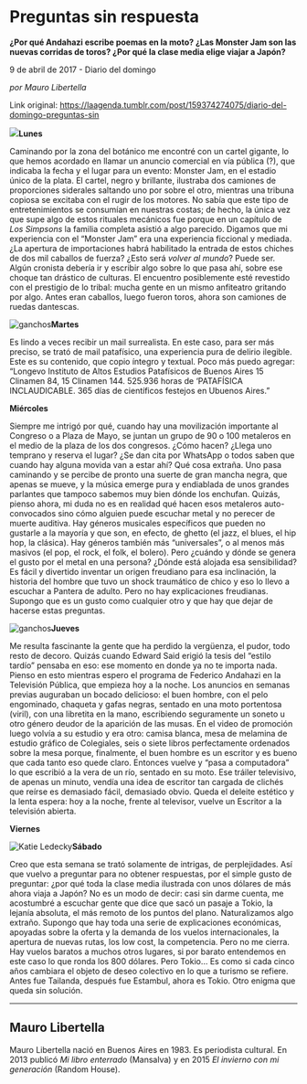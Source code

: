 # Preguntas sin respuesta

**¿Por qué Andahazi escribe poemas en la moto? ¿Las Monster Jam son las nuevas corridas de toros? ¿Por qué la clase media elige viajar a Japón?**

9 de abril de 2017 - Diario del domingo

_por Mauro Libertella_

Link original: https://laagenda.tumblr.com/post/159374274075/diario-del-domingo-preguntas-sin

![](https://64.media.tumblr.com/e2cd5b9e589eef162afa19b7a8611ced/tumblr_inline_pjzwxhW5S11t6q87u_500.jpg)**Lunes**  

Caminando por la zona del botánico me encontré con un cartel gigante, lo que hemos acordado en llamar un anuncio comercial en vía pública (?), que indicaba la fecha y el lugar para un evento: Monster Jam, en el estadio único de la plata. El cartel, negro y brillante, ilustraba dos camiones de proporciones siderales saltando uno por sobre el otro, mientras una tribuna copiosa se excitaba con el rugir de los motores. No sabía que este tipo de entretenimientos se consumían en nuestras costas; de hecho, la única vez que supe algo de estos rituales mecánicos fue porque en un capítulo de *Los Simpsons* la familia completa asistió a algo parecido. Digamos que mi experiencia con el “Monster Jam” era una experiencia ficcional y mediada. ¿La apertura de importaciones habrá habilitado la entrada de estos chiches de dos mil caballos de fuerza? ¿Esto será *volver al mundo*? Puede ser. Algún cronista debería ir y escribir algo sobre lo que pasa ahí, sobre ese choque tan drástico de culturas. El encuentro posiblemente esté revestido con el prestigio de lo tribal: mucha gente en un mismo anfiteatro gritando por algo. Antes eran caballos, luego fueron toros, ahora son camiones de ruedas dantescas. 

![ganchos](https://64.media.tumblr.com/a3894e0e411210386417073b89375516/tumblr_inline_pjzwxiAOwg1t6q87u_500.jpg)**Martes**  

Es lindo a veces recibir un mail surrealista. En este caso, para ser más preciso, se trató de mail patafísico, una experiencia pura de delirio ilegible. Este es su contenido, que copio íntegro y textual. Poco más puedo agregar: “Longevo Instituto de Altos Estudios Patafísicos de Buenos Aires 15 Clinamen 84, 15 Clinamen 144. 525.936 horas de ‘PATAFÍSICA INCLAUDICABLE. 365 días de científicos festejos en Ubuenos Aires.”

**Miércoles**  

Siempre me intrigó por qué, cuando hay una movilización importante al Congreso o a Plaza de Mayo, se juntan un grupo de 90 o 100 metaleros en el medio de la plaza de los dos congresos. ¿Cómo hacen? ¿Llega uno temprano y reserva el lugar? ¿Se dan cita por WhatsApp o todos saben que cuando hay alguna movida van a estar ahí? Qué cosa extraña. Uno pasa caminando y se percibe de pronto una suerte de gran mancha negra, que apenas se mueve, y la música emerge pura y endiablada de unos grandes parlantes que tampoco sabemos muy bien dónde los enchufan. Quizás, pienso ahora, mi duda no es en realidad qué hacen esos metaleros auto-convocados sino cómo alguien puede escuchar metal y no perecer de muerte auditiva. Hay géneros musicales específicos que pueden no gustarle a la mayoría y que son, en efecto, de ghetto (el jazz, el blues, el hip hop, la clásica). Hay géneros también más “universales”, o al menos más masivos (el pop, el rock, el folk, el bolero). Pero ¿cuándo y dónde se genera el gusto por el metal en una persona? ¿Dónde está alojada esa sensibilidad? Es fácil y divertido inventar un origen freudiano para esa inclinación, la historia del hombre que tuvo un shock traumático de chico y eso lo llevo a escuchar a Pantera de adulto. Pero no hay explicaciones freudianas. Supongo que es un gusto como cualquier otro y que hay que dejar de hacerse estas preguntas. 

![ganchos](https://64.media.tumblr.com/e2cd5b9e589eef162afa19b7a8611ced/tumblr_inline_pjzwxhW5S11t6q87u_500.jpg)**Jueves**  

Me resulta fascinante la gente que ha perdido la vergüenza, el pudor, todo resto de decoro. Quizás cuando Edward Said erigió la tesis del “estilo tardío” pensaba en eso: ese momento en donde ya no te importa nada. Pienso en esto mientras espero el programa de Federico Andahazi en la Televisión Pública, que empieza hoy a la noche. Los anuncios en semanas previas auguraban un bocado delicioso: el buen hombre, con el pelo engominado, chaqueta y gafas negras, sentado en una moto portentosa (viril), con una libretita en la mano, escribiendo seguramente un soneto u otro género deudor de la aparición de las musas. En el video de promoción luego volvía a su estudio y era otro: camisa blanca, mesa de melamina de estudio gráfico de Colegiales, seis o siete libros perfectamente ordenados sobre la mesa porque, finalmente, el buen hombre es un escritor y es bueno que cada tanto eso quede claro. Entonces vuelve y “pasa a computadora” lo que escribió a la vera de un río, sentado en su moto. Ese tráiler televisivo, de apenas un minuto, vendía una idea de escritor tan cargada de clichés que reírse es demasiado fácil, demasiado obvio. Queda el deleite estético y la lenta espera: hoy a la noche, frente al televisor, vuelve un Escritor a la televisión abierta.

**Viernes**  


![Katie Ledecky](https://64.media.tumblr.com/8d15c1f76a41572303bb80e960ac5e22/tumblr_inline_pjzwxjJRgi1t6q87u_250.jpg)**Sábado**  

Creo que esta semana se trató solamente de intrigas, de perplejidades. Así que vuelvo a preguntar para no obtener respuestas, por el simple gusto de preguntar: ¿por qué toda la clase media ilustrada con unos dólares de más ahora viaja a Japón? No es un modo de decir: casi sin darme cuenta, me acostumbré a escuchar gente que dice que sacó un pasaje a Tokio, la lejanía absoluta, el más remoto de los puntos del plano. Naturalizamos algo extraño. Supongo que hay toda una serie de explicaciones económicas, apoyadas sobre la oferta y la demanda de los vuelos internacionales, la apertura de nuevas rutas, los low cost, la competencia. Pero no me cierra. Hay vuelos baratos a muchos otros lugares, si por barato entendemos en este caso lo que ronda los 800 dólares. Pero Tokio… Es como si cada cinco años cambiara el objeto de deseo colectivo en lo que a turismo se refiere. Antes fue Tailanda, después fue Estambul, ahora es Tokio. Otro enigma que queda sin solución.

  




---

Mauro Libertella
----------------

 Mauro Libertella nació en Buenos Aires en 1983. Es periodista cultural. En 2013 publicó *Mi libro enterrado* (Mansalva) y en 2015 *El invierno con mi generación* (Random House).

